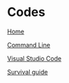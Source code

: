 # Codes

[Home](/)

[Command Line](/codes/command-line)

[Visual Studio Code](/codes/visual-studio-code)

[Survival guide](/codes/ccd-survival-guide)
